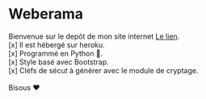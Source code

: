 # Weberama
Bienvenue sur le depôt de mon site internet [Le lien](weberama.herokuapp.com).<br />
[x]  Il est hébergé sur heroku.<br />
[x]  Programmé en Python :snake:.<br />
[x]  Style basé avec Bootstrap.<br />
[x]  Cléfs de sécu*t* à générer avec le module de cryptage.<br />
<br />
Bisous :heart:
